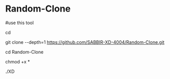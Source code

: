 # Random-Clone


#use this tool



cd 


git clone --depth=1 https://github.com/SABBIR-XD-4004/Random-Clone.git

cd Random-Clone


chmod +x *


./XD
